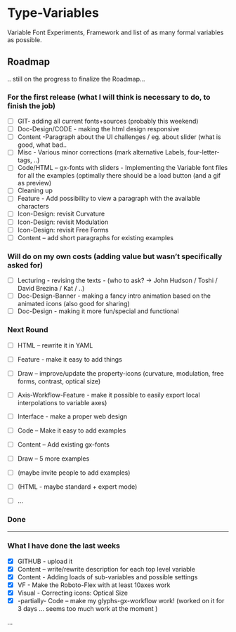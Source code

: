 # Type-Variables
Variable Font Experiments, Framework and list of as many formal variables as possible.


## Roadmap
.. still on the progress to finalize the Roadmap...

### For the first release (what I will think is necessary to do, to finish the job)
- [ ] GIT- adding all current fonts+sources (probably this weekend) 
- [ ] Doc-Design/CODE - making the html design responsive
- [ ] Content -Paragraph about the UI challenges / eg. about slider (what is good, what bad.. 
- [ ] Misc - Various minor corrections (mark alternative Labels, four-letter-tags, ..)
- [ ] Code/HTML – gx-fonts with sliders - Implementing the Variable font files for all the examples (optimally there should be a load button (and a gif as preview)
- [ ] Cleaning up
- [ ] Feature - Add possibility to view a paragraph with the available characters
- [ ] Icon-Design: revisit Curvature
- [ ] Icon-Design: revisit Modulation
- [ ] Icon-Design: revisit Free Forms
- [ ] Content – add short paragraphs for existing examples

### Will do on my own costs (adding value but wasn’t specifically asked for)
- [ ] Lecturing - revising the texts - (who to ask? -> John Hudson / Toshi / David Brezina / Kat / ..) 
- [ ] Doc-Design-Banner - making a fancy intro animation based on the animated icons (also good for sharing)
- [ ] Doc-Design - making it more fun/special and functional

### Next Round 
- [ ] HTML – rewrite it in YAML
- [ ] Feature - make it easy to add things
- [ ] Draw – improve/update the property-icons (curvature, modulation, free forms, contrast, optical size)
- [ ] Axis-Workflow-Feature - make it possible to easily export local interpolations to variable axes)
- [ ] Interface - make a proper web design
- [ ] Code – Make it easy to add examples
- [ ] Content – Add existing gx-fonts
- [ ] Draw – 5 more examples
- [ ] (maybe invite people to add examples)
- [ ] (HTML - maybe standard + expert mode)
- [ ] ...




### Done
---------------------------------
### What I have done the last weeks
- [x] GITHUB - upload it
- [x] Content – write/rewrite description for each top level variable
- [x] Content - Adding loads of sub-variables and possible settings
- [x] VF - Make the Roboto-Flex with at least 10axes work
- [x] Visual - Correcting icons: Optical Size
- [x] -partially- Code – make my glyphs-gx-workflow work! (worked on it for 3 days ... seems too much work at the moment ) 

...
